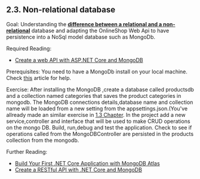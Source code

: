 ## 2.3. Non-relational database

Goal: 
Understanding the __[difference between a relational and a non-relational](https://www.integrate.io/blog/the-sql-vs-nosql-difference/)__ database and adapting the OnlineShop Web Api to have persistence into a NoSql model database such as MongoDb.

Required Reading:
 - [Create a web API with ASP.NET Core and MongoDB](https://docs.microsoft.com/en-us/aspnet/core/tutorials/first-mongo-app?view=aspnetcore-6.0&tabs=visual-studio)

Prerequisites:
You need to have a MongoDb install on your local machine.
Check [this](https://www.mongodb.com/docs/manual/tutorial/install-mongodb-on-windows/) article for help.

Exercise: 
After installing the MongoDB ,create a database called productsdb and a collection named categories that saves the product categories in mongodb.
The MongoDB connections details,database name and collection name will be loaded from a new setting from the appsettings.json.(You've allready made an similar exercise in [1.3 Chapter](https://github.com/msg-CareerPaths/csharp-training/blob/main/chapters/103-configurations.md).
In the project add a new service,controller and interface that will be used to make CRUD operations on the mongo DB.
Build, run,debug  and test the application.
Check to see if operations called from the MongoDBController are persisted in the products collection from the mongodb.

Further Reading:
* [Build Your First .NET Core Application with MongoDB Atlas](https://www.mongodb.com/developer/languages/csharp/build-first-dotnet-core-application-mongodb-atlas/)
* [Create a RESTful API with .NET Core and MongoDB](https://www.mongodb.com/developer/how-to/create-restful-api-dotnet-core-mongodb/)